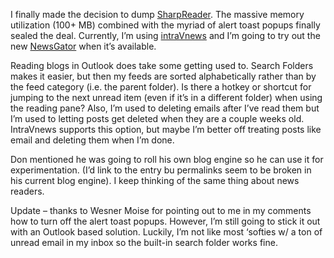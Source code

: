 I finally made the decision to dump
[SharpReader](http://www.sharpreader.com/). The massive memory
utilization (100+ MB) combined with the myriad of alert toast popups
finally sealed the deal. Currently, I’m using
[intraVnews](http://www.intravnews.com/) and I’m going to try out the
new [NewsGator](http://www.newsgator.com/) when it’s available.

Reading blogs in Outlook does take some getting used to. Search Folders
makes it easier, but then my feeds are sorted alphabetically rather than
by the feed category (i.e. the parent folder). Is there a hotkey or
shortcut for jumping to the next unread item (even if it’s in a
different folder) when using the reading pane? Also, I’m used to
deleting emails after I’ve read them but I’m used to letting posts get
deleted when they are a couple weeks old. IntraVnews supports this
option, but maybe I’m better off treating posts like email and deleting
them when I’m done.

Don mentioned he was going to roll his own blog engine so he can use it
for experimentation. (I’d link to the entry bu permalinks seem to be
broken in his current blog engine). I keep thinking of the same thing
about news readers.

Update – thanks to Wesner Moise for pointing out to me in my comments
how to turn off the alert toast popups. However, I’m still going to
stick it out with an Outlook based solution. Luckily, I’m not like most
‘softies w/ a ton of unread email in my inbox so the built-in search
folder works fine.
